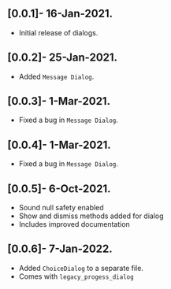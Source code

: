 ## [0.0.1]- 16-Jan-2021.

* Initial release of dialogs.

## [0.0.2]- 25-Jan-2021.

* Added `Message Dialog`.

## [0.0.3]- 1-Mar-2021.

* Fixed a bug in `Message Dialog`.

## [0.0.4]- 1-Mar-2021.

* Fixed a bug in `Message Dialog`.

## [0.0.5]- 6-Oct-2021.

* Sound null safety enabled
* Show and dismiss methods added for dialog
* Includes improved documentation

## [0.0.6]- 7-Jan-2022.

* Added `ChoiceDialog` to a separate file.
* Comes with `legacy_progess_dialog` 
